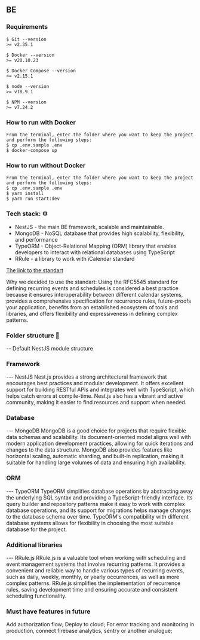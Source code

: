 ## BE

### Requirements

```
$ Git --version
>= v2.35.1

$ Docker --version
>= v20.10.23

$ Docker Compose --version
>= v2.15.1

$ node --version
>= v18.9.1

$ NPM --version
>= v7.24.2

```
### How to run with Docker
```
From the terminal, enter the folder where you want to keep the project and perform the following steps:
$ cp .env.sample .env
$ docker-compose up
```

### How to run without Docker
```
From the terminal, enter the folder where you want to keep the project and perform the following steps:
$ cp .env.sample .env
$ yarn install
$ yarn run start:dev
```

### Tech stack: ⚙️
- NestJS - the main BE framework, scalable and maintainable.
- MongoDB - NoSQL database that provides high scalability, flexibility, and performance
- TypeORM - Object-Relational Mapping (ORM) library that enables developers to interact with relational databases using TypeScript
- RRule - a library to work with iCalendar standard

[The link to the standart](https://datatracker.ietf.org/doc/html/rfc5545)

Why we decided to use the standart:
Using the RFC5545 standard for defining recurring events and schedules is considered a best practice because it ensures interoperability between different calendar systems, provides a comprehensive specification for recurrence rules, future-proofs your application, benefits from an established ecosystem of tools and libraries, and offers flexibility and expressiveness in defining complex patterns.

### Folder structure 📁
-- Default NestJS module structure

### Framework
--- NestJS
Nest.js provides a strong architectural framework that encourages best practices and modular development. It offers excellent support for building RESTful APIs and integrates well with TypeScript, which helps catch errors at compile-time. Nest.js also has a vibrant and active community, making it easier to find resources and support when needed.

### Database
--- MongoDB
MongoDB is a good choice for projects that require flexible data schemas and scalability. Its document-oriented model aligns well with modern application development practices, allowing for quick iterations and changes to the data structure. MongoDB also provides features like horizontal scaling, automatic sharding, and built-in replication, making it suitable for handling large volumes of data and ensuring high availability.

### ORM
--- TypeORM
TypeORM simplifies database operations by abstracting away the underlying SQL syntax and providing a TypeScript-friendly interface. Its query builder and repository patterns make it easy to work with complex database operations, and its support for migrations helps manage changes to the database schema over time. TypeORM's compatibility with different database systems allows for flexibility in choosing the most suitable database for the project.

### Additional libraries
--- RRule.js
RRule.js is a valuable tool when working with scheduling and event management systems that involve recurring patterns. It provides a convenient and reliable way to handle various types of recurring events, such as daily, weekly, monthly, or yearly occurrences, as well as more complex patterns. RRule.js simplifies the implementation of recurrence rules, saving development time and ensuring accurate and consistent scheduling functionality.

### Must have features in future
Add authorization flow;
Deploy to cloud;
For error tracking and monitoring in production, connect firebase analytics, sentry or another analogue;
